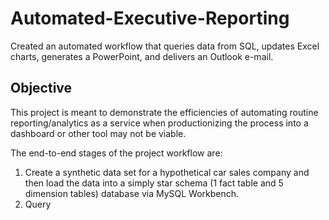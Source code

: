 # Automated-Executive-Reporting
Created an automated workflow that queries data from SQL, updates Excel charts, generates a PowerPoint, and delivers an Outlook e-mail.

## Objective

This project is meant to demonstrate the efficiencies of automating routine reporting/analytics as a service when productionizing the process into a dashboard or other tool may not be viable.

The end-to-end stages of the project workflow are:

1. Create a synthetic data set for a hypothetical car sales company and then load the data into a simply star schema (1 fact table and 5 dimension tables)  database via MySQL Workbench.
2. Query 
